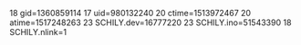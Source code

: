 18 gid=1360859114
17 uid=980132240
20 ctime=1513972467
20 atime=1517248263
23 SCHILY.dev=16777220
23 SCHILY.ino=51543390
18 SCHILY.nlink=1

